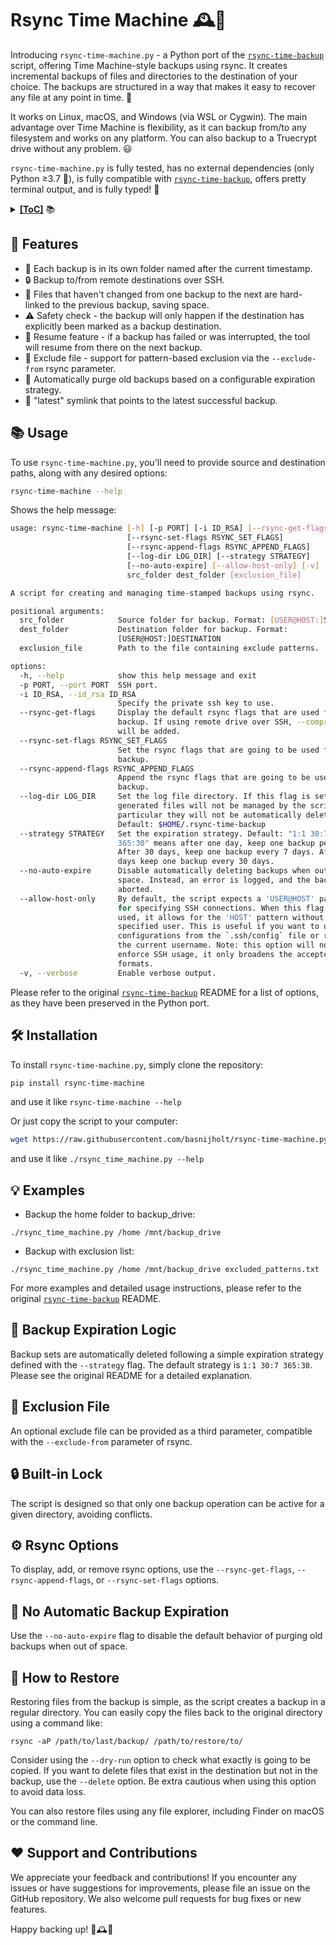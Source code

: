 # Rsync Time Machine 🕰️💾

Introducing `rsync-time-machine.py` - a Python port of the [`rsync-time-backup`](https://github.com/laurent22/rsync-time-backup) script, offering Time Machine-style backups using rsync. It creates incremental backups of files and directories to the destination of your choice. The backups are structured in a way that makes it easy to recover any file at any point in time. 🚀

It works on Linux, macOS, and Windows (via WSL or Cygwin). The main advantage over Time Machine is flexibility, as it can backup from/to any filesystem and works on any platform. You can also backup to a Truecrypt drive without any problem. 😃

`rsync-time-machine.py` is fully tested, has no external dependencies (only Python ≥3.7 🐍), is fully compatible with [`rsync-time-backup`](https://github.com/laurent22/rsync-time-backup), offers pretty terminal output, and is fully typed! 🎉

<details><summary><b><u>[ToC]</u></b> 📚</summary>

<!-- START doctoc generated TOC please keep comment here to allow auto update -->
<!-- DON'T EDIT THIS SECTION, INSTEAD RE-RUN doctoc TO UPDATE -->

- [:star2: Features](#star2-features)
- [:books: Usage](#books-usage)
- [:hammer_and_wrench: Installation](#hammer_and_wrench-installation)
- [:bulb: Examples](#bulb-examples)
- [:calendar: Backup Expiration Logic](#calendar-backup-expiration-logic)
- [:page_facing_up: Exclusion File](#page_facing_up-exclusion-file)
- [:lock: Built-in Lock](#lock-built-in-lock)
- [:gear: Rsync Options](#gear-rsync-options)
- [:no_entry_sign: No Automatic Backup Expiration](#no_entry_sign-no-automatic-backup-expiration)
- [:arrows_counterclockwise: How to Restore](#arrows_counterclockwise-how-to-restore)
- [:heart: Support and Contributions](#heart-support-and-contributions)

<!-- END doctoc generated TOC please keep comment here to allow auto update -->

</details>

## :star2: Features

* 📁 Each backup is in its own folder named after the current timestamp.
* 🔒 Backup to/from remote destinations over SSH.
* 🔗 Files that haven't changed from one backup to the next are hard-linked to the previous backup, saving space.
* ⚠️ Safety check - the backup will only happen if the destination has explicitly been marked as a backup destination.
* 🔄 Resume feature - if a backup has failed or was interrupted, the tool will resume from there on the next backup.
* 🚫 Exclude file - support for pattern-based exclusion via the `--exclude-from` rsync parameter.
* 🧹 Automatically purge old backups based on a configurable expiration strategy.
* 🔗 "latest" symlink that points to the latest successful backup.

## :books: Usage

To use `rsync-time-machine.py`, you'll need to provide source and destination paths, along with any desired options:

```bash
rsync-time-machine --help
```
Shows the help message:

<!-- CODE:BASH:START -->
<!-- echo '```bash' -->
<!-- rsync-time-machine --help -->
<!-- echo '```' -->
<!-- CODE:END -->

<!-- OUTPUT:START -->
<!-- ⚠️ This content is auto-generated by `markdown-code-runner`. -->
```bash
usage: rsync-time-machine [-h] [-p PORT] [-i ID_RSA] [--rsync-get-flags]
                          [--rsync-set-flags RSYNC_SET_FLAGS]
                          [--rsync-append-flags RSYNC_APPEND_FLAGS]
                          [--log-dir LOG_DIR] [--strategy STRATEGY]
                          [--no-auto-expire] [--allow-host-only] [-v]
                          src_folder dest_folder [exclusion_file]

A script for creating and managing time-stamped backups using rsync.

positional arguments:
  src_folder            Source folder for backup. Format: [USER@HOST:]SOURCE
  dest_folder           Destination folder for backup. Format:
                        [USER@HOST:]DESTINATION
  exclusion_file        Path to the file containing exclude patterns.

options:
  -h, --help            show this help message and exit
  -p PORT, --port PORT  SSH port.
  -i ID_RSA, --id_rsa ID_RSA
                        Specify the private ssh key to use.
  --rsync-get-flags     Display the default rsync flags that are used for
                        backup. If using remote drive over SSH, --compress
                        will be added.
  --rsync-set-flags RSYNC_SET_FLAGS
                        Set the rsync flags that are going to be used for
                        backup.
  --rsync-append-flags RSYNC_APPEND_FLAGS
                        Append the rsync flags that are going to be used for
                        backup.
  --log-dir LOG_DIR     Set the log file directory. If this flag is set,
                        generated files will not be managed by the script - in
                        particular they will not be automatically deleted.
                        Default: $HOME/.rsync-time-backup
  --strategy STRATEGY   Set the expiration strategy. Default: "1:1 30:7
                        365:30" means after one day, keep one backup per day.
                        After 30 days, keep one backup every 7 days. After 365
                        days keep one backup every 30 days.
  --no-auto-expire      Disable automatically deleting backups when out of
                        space. Instead, an error is logged, and the backup is
                        aborted.
  --allow-host-only     By default, the script expects a 'USER@HOST' pattern
                        for specifying SSH connections. When this flag is
                        used, it allows for the 'HOST' pattern without a
                        specified user. This is useful if you want to use
                        configurations from the `.ssh/config` file or rely on
                        the current username. Note: this option will not
                        enforce SSH usage, it only broadens the accepted input
                        formats.
  -v, --verbose         Enable verbose output.
```

<!-- OUTPUT:END -->

Please refer to the original [`rsync-time-backup`](https://github.com/laurent22/rsync-time-backup) README for a list of options, as they have been preserved in the Python port.

## :hammer_and_wrench: Installation

To install `rsync-time-machine.py`, simply clone the repository:

```bash
pip install rsync-time-machine
```

and use it like `rsync-time-machine --help`

Or just copy the script to your computer:

```bash
wget https://raw.githubusercontent.com/basnijholt/rsync-time-machine.py/main/rsync_time_machine.py
```
and use it like `./rsync_time_machine.py --help`

## :bulb: Examples

* Backup the home folder to backup_drive:

```
./rsync_time_machine.py /home /mnt/backup_drive
```

* Backup with exclusion list:

```
./rsync_time_machine.py /home /mnt/backup_drive excluded_patterns.txt
```

For more examples and detailed usage instructions, please refer to the original [`rsync-time-backup`](https://github.com/laurent22/rsync-time-backup) README.

## :calendar: Backup Expiration Logic

Backup sets are automatically deleted following a simple expiration strategy defined with the `--strategy` flag. The default strategy is `1:1 30:7 365:30`. Please see the original README for a detailed explanation.

## :page_facing_up: Exclusion File

An optional exclude file can be provided as a third parameter, compatible with the `--exclude-from` parameter of rsync.

## :lock: Built-in Lock

The script is designed so that only one backup operation can be active for a given directory, avoiding conflicts.

## :gear: Rsync Options

To display, add, or remove rsync options, use the `--rsync-get-flags`, `--rsync-append-flags`, or `--rsync-set-flags` options.

## :no_entry_sign: No Automatic Backup Expiration

Use the `--no-auto-expire` flag to disable the default behavior of purging old backups when out of space.

## :arrows_counterclockwise: How to Restore

Restoring files from the backup is simple, as the script creates a backup in a regular directory. You can easily copy the files back to the original directory using a command like:

```
rsync -aP /path/to/last/backup/ /path/to/restore/to/
```

Consider using the `--dry-run` option to check what exactly is going to be copied. If you want to delete files that exist in the destination but not in the backup, use the `--delete` option. Be extra cautious when using this option to avoid data loss.

You can also restore files using any file explorer, including Finder on macOS or the command line.

## :heart: Support and Contributions

We appreciate your feedback and contributions! If you encounter any issues or have suggestions for improvements, please file an issue on the GitHub repository. We also welcome pull requests for bug fixes or new features.

Happy backing up! 💾🕰️🎉
